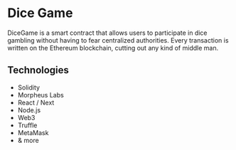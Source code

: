 # Dice Game

DiceGame is a smart contract that allows users to participate in dice gambling without having to fear centralized authorities. Every transaction is written on the Ethereum blockchain, cutting out any kind of middle man.

## Technologies

- Solidity
- Morpheus Labs
- React / Next
- Node.js
- Web3
- Truffle
- MetaMask
- & more